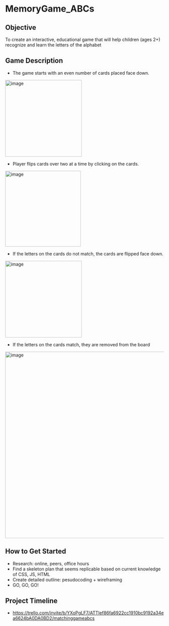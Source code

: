 # MemoryGame_ABCs

## Objective
To create an interactive, educational game that will help children (ages 2+) recognize and learn the letters of the alphabet

## Game Description
* The game starts with an even number of cards placed face down.

<img width="243" alt="image" src="https://github.com/jyekang/MemoryGame_ABCs/assets/132427360/feb4e472-5746-477e-85c4-c573619ab47e">


* Player flips cards over two at a time by clicking on the cards. 

<img width="240" alt="image" src="https://github.com/jyekang/MemoryGame_ABCs/assets/132427360/3e94f500-ef93-4c31-ad65-542cdf2383c6">


* If the letters on the cards do not match, the cards are flipped face down.

<img width="243" alt="image" src="https://github.com/jyekang/MemoryGame_ABCs/assets/132427360/feb4e472-5746-477e-85c4-c573619ab47e">



* If the letters on the cards match, they are removed from the board

<img width="591" alt="image" src="https://github.com/jyekang/MemoryGame_ABCs/assets/132427360/3f7b7a8d-85b1-46b3-8bcd-6110ec9d01a0">


## How to Get Started
* Research: online, peers, office hours
* Find a skeleton plan that seems replicable based on current knowledge of CSS, JS, HTML
* Create detailed outline: pesudocoding + wireframing
* GO, GO, GO!

## Project Timeline
* https://trello.com/invite/b/YXoPgLF7/ATTIef86fa6922cc1910bc9192a34ea6624bA0DA0BD2/matchinggameabcs
